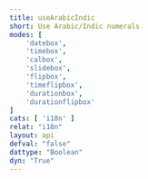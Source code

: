 ```yaml
---
title: useArabicIndic
short: Use Arabic/Indic numerals
modes: [
	'datebox',
	'timebox',
	'calbox',
	'slidebox',
	'flipbox',
	'timeflipbox',
	'durationbox',
	'durationflipbox'
]
cats: [ 'i18n' ]
relat: "i18n"
layout: api
defval: "false"
dattype: "Boolean"
dyn: "True"
---
```



